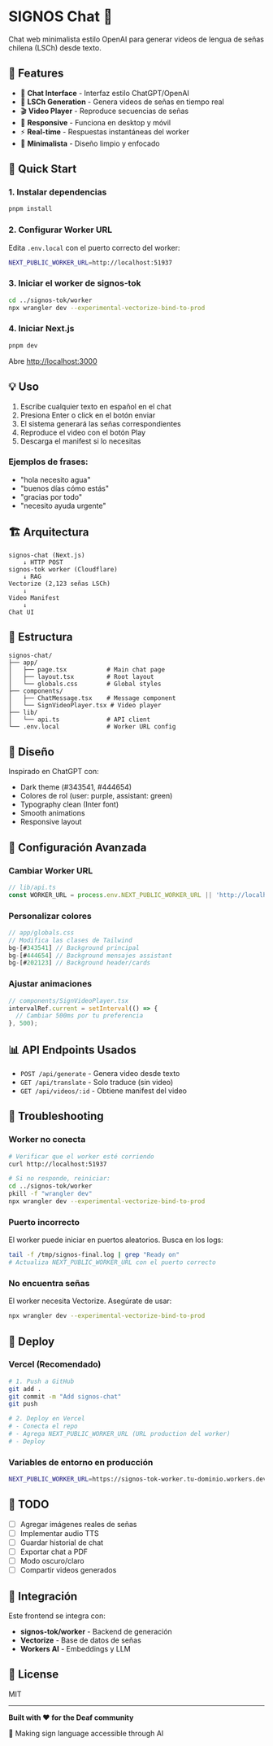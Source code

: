 # SIGNOS Chat 🤟

Chat web minimalista estilo OpenAI para generar videos de lengua de señas chilena (LSCh) desde texto.

## 🎯 Features

- 💬 **Chat Interface** - Interfaz estilo ChatGPT/OpenAI
- 🤟 **LSCh Generation** - Genera videos de señas en tiempo real
- 🎬 **Video Player** - Reproduce secuencias de señas
- 📱 **Responsive** - Funciona en desktop y móvil
- ⚡ **Real-time** - Respuestas instantáneas del worker
- 🎨 **Minimalista** - Diseño limpio y enfocado

## 🚀 Quick Start

### 1. Instalar dependencias

```bash
pnpm install
```

### 2. Configurar Worker URL

Edita `.env.local` con el puerto correcto del worker:

```bash
NEXT_PUBLIC_WORKER_URL=http://localhost:51937
```

### 3. Iniciar el worker de signos-tok

```bash
cd ../signos-tok/worker
npx wrangler dev --experimental-vectorize-bind-to-prod
```

### 4. Iniciar Next.js

```bash
pnpm dev
```

Abre [http://localhost:3000](http://localhost:3000)

## 💡 Uso

1. Escribe cualquier texto en español en el chat
2. Presiona Enter o click en el botón enviar
3. El sistema generará las señas correspondientes
4. Reproduce el video con el botón Play
5. Descarga el manifest si lo necesitas

### Ejemplos de frases:

- "hola necesito agua"
- "buenos días cómo estás"
- "gracias por todo"
- "necesito ayuda urgente"

## 🏗️ Arquitectura

```
signos-chat (Next.js)
    ↓ HTTP POST
signos-tok worker (Cloudflare)
    ↓ RAG
Vectorize (2,123 señas LSCh)
    ↓
Video Manifest
    ↓
Chat UI
```

## 📁 Estructura

```
signos-chat/
├── app/
│   ├── page.tsx           # Main chat page
│   ├── layout.tsx         # Root layout
│   └── globals.css        # Global styles
├── components/
│   ├── ChatMessage.tsx    # Message component
│   └── SignVideoPlayer.tsx # Video player
├── lib/
│   └── api.ts             # API client
└── .env.local             # Worker URL config
```

## 🎨 Diseño

Inspirado en ChatGPT con:
- Dark theme (#343541, #444654)
- Colores de rol (user: purple, assistant: green)
- Typography clean (Inter font)
- Smooth animations
- Responsive layout

## 🔧 Configuración Avanzada

### Cambiar Worker URL

```typescript
// lib/api.ts
const WORKER_URL = process.env.NEXT_PUBLIC_WORKER_URL || 'http://localhost:51937';
```

### Personalizar colores

```typescript
// app/globals.css
// Modifica las clases de Tailwind
bg-[#343541] // Background principal
bg-[#444654] // Background mensajes assistant
bg-[#202123] // Background header/cards
```

### Ajustar animaciones

```typescript
// components/SignVideoPlayer.tsx
intervalRef.current = setInterval(() => {
  // Cambiar 500ms por tu preferencia
}, 500);
```

## 📊 API Endpoints Usados

- `POST /api/generate` - Genera video desde texto
- `GET /api/translate` - Solo traduce (sin video)
- `GET /api/videos/:id` - Obtiene manifest del video

## 🐛 Troubleshooting

### Worker no conecta

```bash
# Verificar que el worker esté corriendo
curl http://localhost:51937

# Si no responde, reiniciar:
cd ../signos-tok/worker
pkill -f "wrangler dev"
npx wrangler dev --experimental-vectorize-bind-to-prod
```

### Puerto incorrecto

El worker puede iniciar en puertos aleatorios. Busca en los logs:

```bash
tail -f /tmp/signos-final.log | grep "Ready on"
# Actualiza NEXT_PUBLIC_WORKER_URL con el puerto correcto
```

### No encuentra señas

El worker necesita Vectorize. Asegúrate de usar:
```bash
npx wrangler dev --experimental-vectorize-bind-to-prod
```

## 🚀 Deploy

### Vercel (Recomendado)

```bash
# 1. Push a GitHub
git add .
git commit -m "Add signos-chat"
git push

# 2. Deploy en Vercel
# - Conecta el repo
# - Agrega NEXT_PUBLIC_WORKER_URL (URL production del worker)
# - Deploy
```

### Variables de entorno en producción

```bash
NEXT_PUBLIC_WORKER_URL=https://signos-tok-worker.tu-dominio.workers.dev
```

## 📝 TODO

- [ ] Agregar imágenes reales de señas
- [ ] Implementar audio TTS
- [ ] Guardar historial de chat
- [ ] Exportar chat a PDF
- [ ] Modo oscuro/claro
- [ ] Compartir videos generados

## 🤝 Integración

Este frontend se integra con:
- **signos-tok/worker** - Backend de generación
- **Vectorize** - Base de datos de señas
- **Workers AI** - Embeddings y LLM

## 📄 License

MIT

---

**Built with ❤️ for the Deaf community**

🤟 Making sign language accessible through AI

